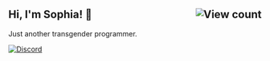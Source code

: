 ## Hi, I'm Sophia! 👋 <img align="right" alt="View count" src="https://komarev.com/ghpvc/?username=Sophia2605&label=Profile%20views&color=adaead&style=for-the-badge"/>
Just another transgender programmer.

[![Discord](https://lanyard.cnrad.dev/api/1279658341731274866?hideStatus=true&showDisplayName=true&hideActivity=true)](https://discord.com/users/1279658341731274866)
